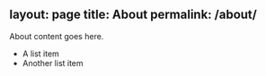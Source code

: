 layout: page
title: About
permalink: /about/
---

About content goes here.

- A list item
- Another list item
